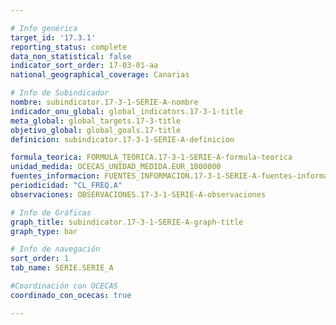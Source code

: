 ```yaml
---

# Info genérica
target_id: '17.3.1'
reporting_status: complete
data_non_statistical: false
indicator_sort_order: 17-03-01-aa
national_geographical_coverage: Canarias

# Info de Subindicador
nombre: subindicator.17-3-1-SERIE-A-nombre
indicador_onu_global: global_indicators.17-3-1-title
meta_global: global_targets.17-3-title
objetivo_global: global_goals.17-title
definicion: subindicator.17-3-1-SERIE-A-definicion

formula_teorica: FORMULA_TEORICA.17-3-1-SERIE-A-formula-teorica
unidad_medida: OCECAS_UNIDAD_MEDIDA.EUR_1000000
fuentes_informacion: FUENTES_INFORMACION.17-3-1-SERIE-A-fuentes-informacion
periodicidad: "CL_FREQ.A"
observaciones: OBSERVACIONES.17-3-1-SERIE-A-observaciones

# Info de Gráficas
graph_title: subindicator.17-3-1-SERIE-A-graph-title
graph_type: bar

# Info de navegación
sort_order: 1
tab_name: SERIE.SERIE_A

#Coordinación con OCECAS
coordinado_con_ocecas: true

---
```

